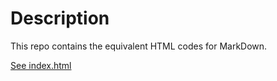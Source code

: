 # Description
This repo contains the equivalent HTML codes for MarkDown.

[See index.html](C:\Users\PHILIPPINE\Documents\GitHub\markdown-warmup-html\index.html)
